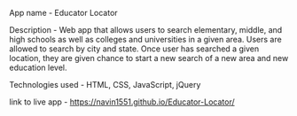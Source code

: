App name - Educator Locator

Description - Web app that allows users to search elementary, middle, and high schools as well as colleges and universities in
a given area. Users are allowed to search by city and state. Once user has searched a given location, they are given chance to 
start a new search of a new area and new education level. 

Technologies used - HTML, CSS, JavaScript, jQuery

link to live app - https://navin1551.github.io/Educator-Locator/
